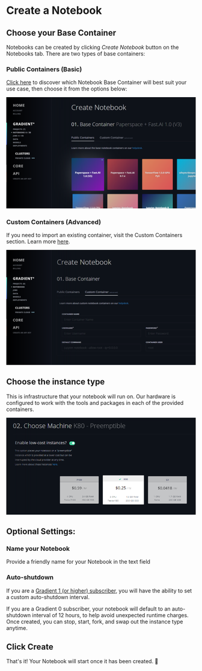 # Create a Notebook

## Choose your Base Container

Notebooks can be created by clicking _Create Notebook_ button on the Notebooks tab.  There are two types of base containers:

### Public Containers \(Basic\)

[Click here](https://support.paperspace.com/hc/en-us/articles/360001597074) to discover which Notebook Base Container will best suit your use case, then choose it from the options below:

![](../.gitbook/assets/image%20%2820%29.png)

### Custom Containers \(Advanced\)

If you need to import an existing container, visit the Custom Containers section. Learn more [here](notebook-containers/).

![](../.gitbook/assets/image%20%2821%29.png)

## Choose the instance type

This is infrastructure that your notebook will run on. Our hardware is configured to work with the tools and packages in each of the provided containers.

![](../.gitbook/assets/image%20%2815%29.png)

## Optional Settings:

### Name your Notebook

Provide a friendly name for your Notebook in the text field

### Auto-shutdown

If you are a [Gradient 1 \(or higher\) subscriber](https://support.paperspace.com/hc/en-us/articles/360002068913), you will have the ability to set a custom auto-shutdown interval. 

If you are a Gradient 0 subscriber, your notebook will default to an auto-shutdown interval of 12 hours, to help avoid unexpected runtime charges. Once created, you can stop, start, fork, and swap out the instance type anytime. 

## Click Create

That's it! Your Notebook will start once it has been created. 🚀

